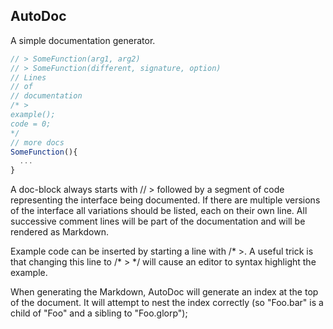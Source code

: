 ## AutoDoc

A simple documentation generator.
```javascript
// > SomeFunction(arg1, arg2)
// > SomeFunction(different, signature, option)
// Lines
// of
// documentation
/* >
example();
code = 0;
*/
// more docs
SomeFunction(){
  ...
}
```
A doc-block always starts with // > followed by a segment of code representing
the interface being documented. If there are multiple versions of the interface
all variations should be listed, each on their own line. All successive comment
lines will be part of the documentation and will be rendered as Markdown.

Example code can be inserted by starting a line with /* >. A useful trick is
that changing this line to /* > */ will cause an editor to syntax highlight the
example.

When generating the Markdown, AutoDoc will generate an index at the top of the
document. It will attempt to nest the index correctly (so "Foo.bar" is a child
of "Foo" and a sibling to "Foo.glorp");
